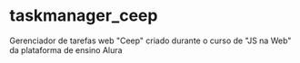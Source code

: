 ﻿# taskmanager_ceep

Gerenciador de tarefas web "Ceep" criado durante o curso de "JS na Web" da plataforma de ensino Alura

